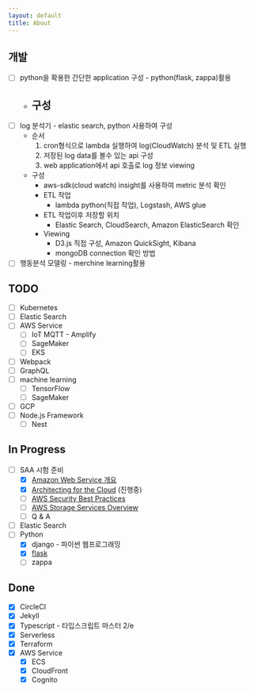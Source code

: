```yaml
---
layout: default
title: About
---
```


## 개발
- [ ] python을 확용한 간단한 application 구성 - python(flask, zappa)활용
    - 구성
        - 
- [ ] log 분석기 - elastic search, python 사용하여 구성
    - 순서
        1. cron형식으로 lambda 실행하여 log(CloudWatch) 분석 및 ETL 실행
        2. 저장된 log data를 볼수 있는 api 구성
        3. web application에서 api 호출로 log 정보 viewing
    - 구성
        - aws-sdk(cloud watch) insight를 사용하여 metric 분석 확인
        - ETL 작업
            - lambda python(직접 작업), Logstash, AWS glue
        - ETL 작업이후 저장할 위치
            - Elastic Search, CloudSearch, Amazon ElasticSearch 확인
        - Viewing
            - D3.js 직접 구성, Amazon QuickSight, Kibana
            - mongoDB connection 확인 방법 
- [ ] 행동분석 모델링 - merchine learning활용

## TODO
- [ ] Kubernetes
- [ ] Elastic Search
- [ ] AWS Service
    - [ ] IoT MQTT - Amplify
    - [ ] SageMaker
    - [ ] EKS
- [ ] Webpack
- [ ] GraphQL
- [ ] machine learning
    - [ ] TensorFlow
    - [ ] SageMaker
- [ ] GCP
- [ ] Node.js Framework
  - [ ] Nest

## In Progress
- [ ] SAA 시험 준비
    - [x] [Amazon Web Service 개요](https://d1.awsstatic.com/International/ko_KR/whitepapers/aws-overview.pdf)
    - [x] [Architecting for the Cloud](https://d1.awsstatic.com/whitepapers/AWS_Cloud_Best_Practices.pdf) (진행중)
    - [ ] [AWS Security Best Practices](https://d1.awsstatic.com/whitepapers/Security/AWS_Security_Best_Practices.pdf)
    - [ ] [AWS Storage Services Overview](https://d1.awsstatic.com/whitepapers/Storage/AWS%20Storage%20Services%20Whitepaper-v9.pdf)
    - [ ] Q & A
- [ ] Elastic Search
- [ ] Python
    - [x] django - 파이썬 웹프로그래밍 
    - [x] [flask](http://flask.pocoo.org/docs/1.0/)
    - [ ] zappa

## Done
- [x] CircleCI
- [x] Jekyll
- [x] Typescript - 타입스크립트 마스터 2/e
- [x] Serverless
- [x] Terraform
- [x] AWS Service
    - [x] ECS
    - [x] CloudFront
    - [x] Cognito
